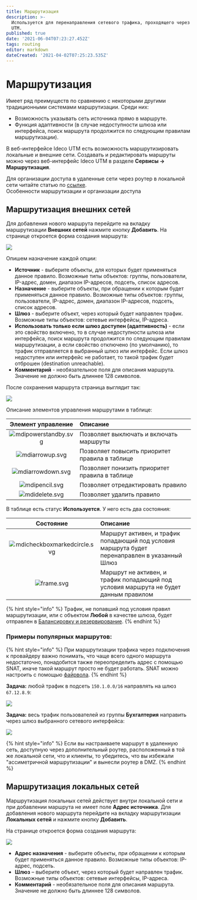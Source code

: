 ```yaml
---
title: Маршрутизация
description: >-
  Используется для перенаправления сетевого трафика, проходящего через Ideco
  UTM.
published: true
date: '2021-06-04T07:23:27.452Z'
tags: routing
editor: markdown
dateCreated: '2021-04-02T07:25:23.535Z'
---
```


# Маршрутизация

Имеет ряд преимуществ по сравнению с некоторыми другими традиционными системами маршрутизации. Среди них:

* Возможность указывать сеть источника прямо в маршруте.
* Функция адаптивности \(в случае недоступности шлюза или интерфейса, поиск маршрута продолжится по следующим правилам маршрутизации\).

В веб-интерфейсе Ideco UTM есть возможность маршрутизировать локальные и внешние сети. Создавать и редактировать маршруты можно через веб-интерфейс Ideco UTM в разделе **Сервисы -&gt; Маршрутизация**.

Для организации доступа в удаленные сети через роутер в локальной сети читайте статью по [ссылке](vpn-tunnel-protocols/client-to-site/features.md).  
Особенности маршрутизации и организации доступа

## Маршрутизация внешних сетей

Для добавления нового маршрута перейдите на вкладку маршрутизации **Внешних сетей** нажмите кнопку **Добавить**. На странице откроется форма создания маршрута:

![](../../.gitbook/assets/route_out_net.png)

Опишем назначение каждой опции:

* **Источник** - выберите объекты, для которых будет применяться данное правило. Возможные типы объектов: группы, пользователи, IP-адрес, домен, диапазон IP-адресов, подсеть, список адресов.
* **Назначение** - выберите объекты, при обращении к которым будет применяться данное правило. Возможные типы объектов: группы, пользователи, IP-адрес, домен, диапазон IP-адресов, подсеть, список адресов.
* **Шлюз** - выберите объект, через который будет направлен трафик. Возможные типы объектов: сетевые интерфейсы, IP-адреса.
* **Использовать только если шлюз доступен \(адаптивность\)** - если это свойство включено, то в случае недоступности шлюза или интерфейса, поиск маршрута продолжится по следующим правилам маршрутизации, а если свойство отключено \(по умолчанию\), то трафик отправляется в выбранный шлюз или интерфейс. Если шлюз недоступен или интерфейс не работает, то такой трафик будет отброшен \(destination unreachable\).
* **Комментарий** - необязательное поля для описания маршрута. Значение не должно быть длиннее 128 символов.

После сохранения маршрута страница выглядит так:

![](../../.gitbook/assets/routing-outside.png)

Описание элементов управления маршрутами в таблице:

| Элемент управление | Описание |
| :---: | :--- |
| ![mdipowerstandby.svg](../../.gitbook/assets/mdipowerstandby.svg) | Позволяет выключать и включать маршруты |
| ![mdiarrowup.svg](../../.gitbook/assets/mdiarrowup.svg) | Позволяет повысить приоритет правила в таблице |
| ![mdiarrowdown.svg](../../.gitbook/assets/mdiarrowdown.svg) | Позволяет понизить приоритет правила в таблице |
| ![mdipencil.svg](../../.gitbook/assets/mdipencil.svg) | Позволяет отредактировать правило |
| ![mdidelete.svg](../../.gitbook/assets/mdidelete.svg) | Позволяет удалить правило |

В таблице есть статус **Используется**. У него есть два состояния:

| Состояние | Описание |
| :---: | :--- |
| ![mdicheckboxmarkedcircle.svg](../../.gitbook/assets/mdicheckboxmarkedcircle.svg) | Маршрут активен, и трафик попадающий под условия маршрута будет перенаправлен в указанный Шлюз |
| ![frame.svg](../../.gitbook/assets/frame.svg) | Маршрут не активен, и трафик попадающий под условия маршрута не будет данным правилом |

{% hint style="info" %}
Трафик, не попавший под условия правил маршрутизации, или с объектом **Любой** в качестве шлюза, будет отправлен в [Балансировку и резервирование](https://github.com/ideco-team/docsUTM/tree/c6fdc8e9437797db7478b8404ef059e57173d3af/Настройка/Подключение-к-провайдеру/Одновременное-подключение-к-нескольким-провайдерам/README.md).
{% endhint %}

### Примеры популярных маршрутов:

{% hint style="info" %}
При маршрутизации трафика через подключения к провайдеру важно понимать, что чаще всего одного маршрута недостаточно, понадобится также переопределить адрес с помощью SNAT, иначе такой маршрут просто не будет работать. SNAT можно настроить с помощью [файрвола](../access-rules/firewall.md).
{% endhint %}

**Задача:** любой трафик в подсеть `150.1.0.0/16` направлять на шлюз `67.12.8.9`:

![](../../.gitbook/assets/route_123%20%281%29.png)

**Задача:** весь трафик пользователей из группы **Бухгалтерия** направить через шлюз выбранного сетевого интерфейса:

![](../../.gitbook/assets/route_12345.png)

{% hint style="info" %}
Если вы настраиваете маршрут в удаленную сеть, доступную через дополнительный роутер, расположенный в той же локальной сети, что и клиенты, то убедитесь, что вы избежали "ассиметричной маршрутизации" и вынесли роутер в DMZ.
{% endhint %}

## Маршрутизация локальных сетей

Маршрутизация локальных сетей действует внутри локальной сети и при добавлении маршрута не имеет поле **Адрес источника**. Для добавления нового маршрута перейдите на вкладку маршрутизации **Локальных сетей** и нажмите кнопку **Добавить**.

На странице откроется форма создания маршрута:

![](../../.gitbook/assets/route_local.png)

* **Адрес назначения** - выберите объекты, при обращении к которым будет применяться данное правило. Возможные типы объектов: IP-адрес, подсеть.
* **Шлюз** – выберите объект, через который будет направлен трафик. Возможные типы объектов: сетевые интерфейсы, IP-адреса.
* **Комментарий** - необязательное поля для описания маршрута. Значение не должно быть длиннее 128 символов.

